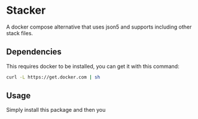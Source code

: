 # Stacker

A docker compose alternative that uses json5 and supports including other stack files.

## Dependencies

This requires docker to be installed, you can get it with this command:

```bash
curl -L https://get.docker.com | sh
```

## Usage

Simply install this package and then you 